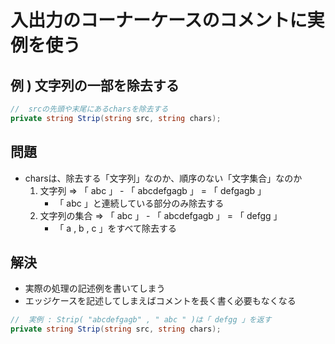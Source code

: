 # 入出力のコーナーケースのコメントに実例を使う

## 例 ) 文字列の一部を除去する
```c#
//  srcの先頭や末尾にあるcharsを除去する
private string Strip(string src, string chars);
```
## 問題
- charsは、除去する「文字列」なのか、順序のない「文字集合」なのか
    1. 文字列 => 「 abc 」 - 「 abcdefgagb 」 = 「 defgagb 」
        - 「 abc 」と連続している部分のみ除去する
    2. 文字列の集合 => 「 abc 」 - 「 abcdefgagb 」 = 「 defgg 」
        - 「 a , b , c 」をすべて除去する
## 解決

- 実際の処理の記述例を書いてしまう
- エッジケースを記述してしまえばコメントを長く書く必要もなくなる

```c#
//  実例 : Strip( "abcdefgagb" , " abc " )は「 defgg 」を返す
private string Strip(string src, string chars);
```
